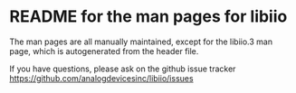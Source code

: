 # README for the man pages for libiio

The man pages are all manually maintained, except for the libiio.3 man page, which is autogenerated from the header file.

If you have questions, please ask on the github issue tracker
https://github.com/analogdevicesinc/libiio/issues


